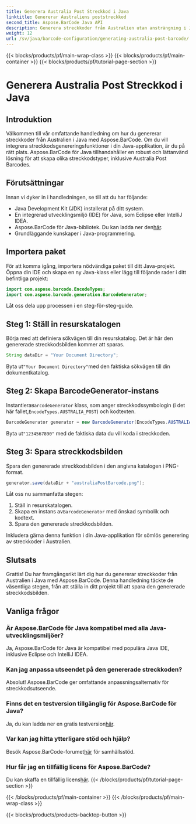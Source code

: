 ```yaml
---
title: Generera Australia Post Streckkod i Java
linktitle: Genererar Australiens poststreckkod
second_title: Aspose.BarCode Java API
description: Generera streckkoder från Australien utan ansträngning i Java med Aspose.BarCode. Följ vår steg-för-steg handledning för sömlös integration.
weight: 12
url: /sv/java/barcode-configuration/generating-australia-post-barcode/
---
```


{{< blocks/products/pf/main-wrap-class >}}
{{< blocks/products/pf/main-container >}}
{{< blocks/products/pf/tutorial-page-section >}}

# Generera Australia Post Streckkod i Java


## Introduktion

Välkommen till vår omfattande handledning om hur du genererar streckkoder från Australien i Java med Aspose.BarCode. Om du vill integrera streckkodsgenereringsfunktioner i din Java-applikation, är du på rätt plats. Aspose.BarCode för Java tillhandahåller en robust och lättanvänd lösning för att skapa olika streckkodstyper, inklusive Australia Post Barcodes.

## Förutsättningar

Innan vi dyker in i handledningen, se till att du har följande:

- Java Development Kit (JDK) installerat på ditt system.
- En integrerad utvecklingsmiljö (IDE) för Java, som Eclipse eller IntelliJ IDEA.
-  Aspose.BarCode för Java-bibliotek. Du kan ladda ner den[här](https://releases.aspose.com/barcode/java/).
- Grundläggande kunskaper i Java-programmering.

## Importera paket

För att komma igång, importera nödvändiga paket till ditt Java-projekt. Öppna din IDE och skapa en ny Java-klass eller lägg till följande rader i ditt befintliga projekt:

```java
import com.aspose.barcode.EncodeTypes;
import com.aspose.barcode.generation.BarcodeGenerator;
```

Låt oss dela upp processen i en steg-för-steg-guide.

## Steg 1: Ställ in resurskatalogen

Börja med att definiera sökvägen till din resurskatalog. Det är här den genererade streckkodsbilden kommer att sparas.

```java
String dataDir = "Your Document Directory";
```

 Byta ut`"Your Document Directory"`med den faktiska sökvägen till din dokumentkatalog.

## Steg 2: Skapa BarcodeGenerator-instans

 Instantiera`BarcodeGenerator` klass, som anger streckkodssymbologin (i det här fallet,`EncodeTypes.AUSTRALIA_POST`) och kodtexten.

```java
BarcodeGenerator generator = new BarcodeGenerator(EncodeTypes.AUSTRALIA_POST, "1234567890");
```

 Byta ut`"1234567890"` med de faktiska data du vill koda i streckkoden.

## Steg 3: Spara streckkodsbilden

Spara den genererade streckkodsbilden i den angivna katalogen i PNG-format.

```java
generator.save(dataDir + "australiaPostBarcode.png");
```

Låt oss nu sammanfatta stegen:

1. Ställ in resurskatalogen.
2.  Skapa en instans av`BarcodeGenerator` med önskad symbolik och kodtext.
3. Spara den genererade streckkodsbilden.

Inkludera gärna denna funktion i din Java-applikation för sömlös generering av streckkoder i Australien.

## Slutsats

Grattis! Du har framgångsrikt lärt dig hur du genererar streckkoder från Australien i Java med Aspose.BarCode. Denna handledning täckte de väsentliga stegen, från att ställa in ditt projekt till att spara den genererade streckkodsbilden.

## Vanliga frågor

### Är Aspose.BarCode för Java kompatibel med alla Java-utvecklingsmiljöer?
Ja, Aspose.BarCode för Java är kompatibel med populära Java IDE, inklusive Eclipse och IntelliJ IDEA.

### Kan jag anpassa utseendet på den genererade streckkoden?
Absolut! Aspose.BarCode ger omfattande anpassningsalternativ för streckkodsutseende.

### Finns det en testversion tillgänglig för Aspose.BarCode för Java?
 Ja, du kan ladda ner en gratis testversion[här](https://releases.aspose.com/).

### Var kan jag hitta ytterligare stöd och hjälp?
 Besök Aspose.BarCode-forumet[här](https://forum.aspose.com/c/barcode/13) för samhällsstöd.

### Hur får jag en tillfällig licens för Aspose.BarCode?
 Du kan skaffa en tillfällig licens[här](https://purchase.aspose.com/temporary-license/).
{{< /blocks/products/pf/tutorial-page-section >}}

{{< /blocks/products/pf/main-container >}}
{{< /blocks/products/pf/main-wrap-class >}}

{{< blocks/products/products-backtop-button >}}
